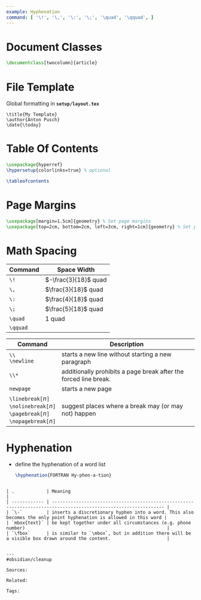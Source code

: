 ```yaml
---
example: Hyphenation
command: [ '\!', '\,', '\:', '\;', '\quad', '\qquad', ]
---
```


# Document Classes

```latex
\documentclass[twocolumn]{article}
```

# File Template

Global formatting in **`setup/layout.tex`**

```
\title{My Template}
\author{Anton Pusch}
\date{\today}
```

# Table Of Contents

```latex
\usepackage{hyperref}
\hypersetup{colorlinks=true} % optional
```

```latex
\tableofcontents
```

# Page Margins

```latex
\usepackage[margin=1.5cm]{geometry} % Set page margins
\usepackage[top=2cm, bottom=2cm, left=3cm, right=1cm]{geometry} % Set page margins
```

# Math Spacing

| Command  | Space Width          |
| -------- | -------------------- |
| `\!`     | $-\frac{3}{18}$ quad |
| `\,`     | $\frac{3}{18}$ quad  |
| `\:`     | $\frac{4}{18}$ quad  |
| `\;`     | $\frac{5}{18}$ quad  |
| `\quad`  | $1$ quad             |
| `\qquad` |                      |


| Command                                                                                            | Description                                                      |
| -------------------------------------------------------------------------------------------------- | ---------------------------------------------------------------- |
| `\\` <br> `\newline`                                                                               | starts a new line without starting a new paragraph               |
| `\\*`                                                                                              | additionally prohibits a page break after the forced line break. |
| `newpage`                                                                                          | starts a new page                                                |
| `\linebreak[`_n_`]` <br> `\nolinebreak[`_n_`]` <br> `\pagebreak[`_n_`]` <br> `\nopagebreak[`_n_`]` | suggest places where a break may (or may not) happen             |

# Hyphenation

- define the hyphenation of a word list
    ```latex
    \hyphenation{FORTRAN Hy-phen-a-tion}
```

| .            | Meaning                                                                                                          |
| ------------ | ---------------------------------------------------------------------------------------------------------------- |
| `\-`         | inserts a discretionary hyphen into a word. This also becomes the only point hyphenation is allowed in this word |
| `mbox{text}` | be kept together under all circumstances (e.g. phone number)                                                     |
| `\fbox`      | is similar to `\mbox`, but in addition there will be a visible box drawn around the content.                     |


---
#obsidian/cleanup

Sources:

Related:

Tags:
